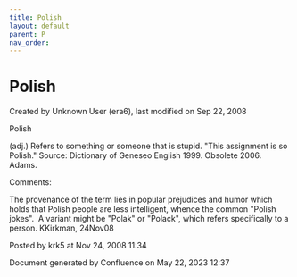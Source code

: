 ```yaml
---
title: Polish
layout: default
parent: P
nav_order:
---
```


# Polish

Created by  Unknown User (era6), last modified on Sep 22, 2008

Polish

(adj.) Refers to something or someone that is stupid. &quot;This assignment is so Polish.&quot; Source: Dictionary of Geneseo English 1999. Obsolete 2006. Adams.

Comments:

The provenance of the term lies in popular prejudices and humor which holds that Polish people are less intelligent, whence the common &quot;Polish jokes&quot;.  A variant might be &quot;Polak&quot; or &quot;Polack&quot;, which refers specifically to a person. KKirkman, 24Nov08

Posted by krk5 at Nov 24, 2008 11:34

Document generated by Confluence on May 22, 2023 12:37


